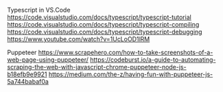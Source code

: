 
Typescript in VS.Code
https://code.visualstudio.com/docs/typescript/typescript-tutorial
https://code.visualstudio.com/docs/typescript/typescript-compiling
https://code.visualstudio.com/docs/typescript/typescript-debugging
https://www.youtube.com/watch?v=1UcLoOD1lRM


Puppeteer
https://www.scrapehero.com/how-to-take-screenshots-of-a-web-page-using-puppeteer/
https://codeburst.io/a-guide-to-automating-scraping-the-web-with-javascript-chrome-puppeteer-node-js-b18efb9e9921
https://medium.com/the-z/having-fun-with-puppeteer-js-5a744babaf0a

